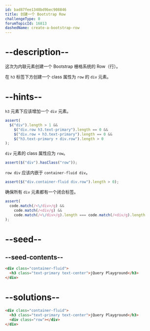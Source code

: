 ```yaml
---
id: bad87fee1348bd9bec908846
title: 创建一个 Bootstrap Row
challengeType: 0
forumTopicId: 16813
dashedName: create-a-bootstrap-row
---
```


# --description--

这次为内联元素创建一个 Bootstrap 栅格系统的 Row（行）。

在 `h3` 标签下方创建一个 class 属性为 `row` 的 `div` 元素。

# --hints--

`h3` 元素下应该增加一个 `div` 元素。

```js
assert(
  $("div").length > 1 &&
    $("div.row h3.text-primary").length == 0 &&
    $("div.row + h3.text-primary").length == 0 &&
    $("h3.text-primary + div.row").length > 0
);
```

`div` 元素的 class 属性应为 `row`。

```js
assert($("div").hasClass("row"));
```

`row div` 应该内嵌于 `container-fluid div`。

```js
assert($("div.container-fluid div.row").length > 0);
```

确保所有 `div` 元素都有一个闭合标签。

```js
assert(
  code.match(/<\/div>/g) &&
    code.match(/<div/g) &&
    code.match(/<\/div>/g).length === code.match(/<div/g).length
);
```

# --seed--

## --seed-contents--

```html
<div class="container-fluid">
  <h3 class="text-primary text-center">jQuery Playground</h3>
</div>
```

# --solutions--

```html
<div class="container-fluid">
  <h3 class="text-primary text-center">jQuery Playground</h3>
  <div class="row"></div>
</div>
```
